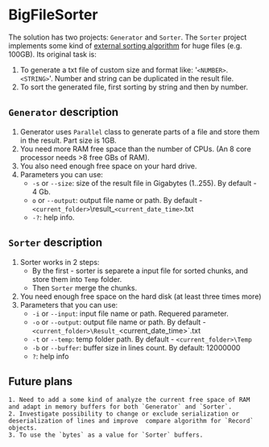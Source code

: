 # BigFileSorter

The solution has two projects: `Generator` and `Sorter`.
The `Sorter` project implements some kind of [external sorting algorithm](https://en.wikipedia.org/wiki/External_sorting#:~:text=External%20sorting%20is%20a%20class,usually%20a%20hard%20disk%20drive.) for huge files (e.g. 100GB).
Its original task is:
  1. To generate a txt file of custom size and format like: '`<NUMBER>`. `<STRING>`'. Number and string can be duplicated in the result file.
  2. To sort the generated file, first sorting by string and then by number.

## `Generator` description

  1. Generator uses `Parallel` class to generate parts of a file and store them in the result. Part size is 1GB.
  2. You need more RAM free space than the number of CPUs. (An 8 core processor needs >8 free GBs of RAM).
  3. You also need enough free space on your hard drive.
  4. Parameters you can use:
      * `-s` or `--size`: size of the result file in Gigabytes (1..255). By default - 4 Gb.
      * `o` or `--output`: output file name or path. By default - `<current_folder>`\result_`<current_date_time>`.txt
      * `-?`: help info.

## `Sorter` description

  1. Sorter works in 2 steps:
      * By the first - sorter is separete a input file for sorted chunks, and store them into `Temp` folder.
      * Then `Sorter` merge the chunks.
  2. You need enough free space on the hard disk (at least three times more)
  3. Parameters that you can use:
      * `-i` or `--input`: input file name or path. Requered parameter.
      * `-o` or `--output`: output file name or path. By default - `<current_folder>\Result_`<current_date_time>`.txt
      * `-t` or `--temp`: temp folder path. By default - `<current_folder>\Temp`
      * `-b` or `--buffer`: buffer size in lines count. By default: 12000000
      * `?`: help info
   
## Future plans
  
    1. Need to add a some kind of analyze the current free space of RAM and adapt in memory buffers for both `Generator` and `Sorter`.
    2. Investigate possibility to change or exclude serialization or deserialization of lines and improve  compare algorithm for `Record` objects.
    3. To use the `bytes` as a value for `Sorter` buffers.
